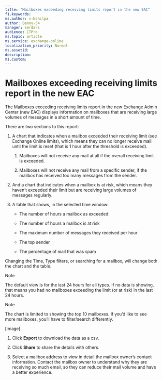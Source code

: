 ```yaml
---
title: "Mailboxes exceeding receiving limits report in the new EAC"
f1.keywords:
ms.author: v-bshilpa
author: Benny-54
manager: serdars
audience: ITPro
ms.topic: article
ms.service: exchange-online
localization_priority: Normal
ms.assetid:
description:  
ms.custom:
---
```


# Mailboxes exceeding receiving limits report in the new EAC

The Mailboxes exceeding receiving limits report in the new Exchange Admin Center (new EAC) displays information on mailboxes that are receiving large volumes of messages in a short amount of time.

There are two sections to this report:

1. A chart that indicates when a mailbox exceeded their receiving limit (see Exchange Online limits), which means they can no longer receive mail until the limit is reset (that is 1 hour after the threshold is exceeded).

   1. Mailboxes will not receive any mail at all if the overall receiving limit is exceeded.
      
   2. Mailboxes will not receive any mail from a specific sender, if the mailbox has received too many messages from the sender.
      
2. And a chart that indicates when a mailbox is at risk, which means they haven’t exceeded their limit but are receiving large volumes of messages regularly.

3. A table that shows, in the selected time window:

   - The number of hours a mailbox as exceeded
   
   - The number of hours a mailbox is at risk
   
   - The maximum number of messages they received per hour
   
   - The top sender 
   
   - The percentage of mail that was spam
   
Changing the Time, Type filters, or searching for a mailbox, will change both the chart and the table. 

> [!NOTE]
> The default view is for the last 24 hours for all types. If no data is showing, that means you had no mailboxes exceeding the limit (or at risk) in the last 24 hours.

> [!NOTE]
> The chart is limited to showing the top 10 mailboxes. If you’d like to see more mailboxes, you’ll have to filter/search differently. 

[image]

1. Click **Export** to download the data as a csv.

2. Click **Share** to share the details with others. 

3. Select a mailbox address to view in detail the mailbox owner’s contact information. Contact the mailbox owner to understand why they are receiving so much email, so they can reduce their mail volume and have a better experience.

